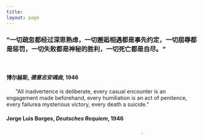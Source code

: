 ```yaml
---
title: 
layout: page
---
```





### ”一切疏忽都经过深思熟虑，一切邂逅相遇都是事先约定，一切屈辱都是惩罚，一切失败都是神秘的胜利，一切死亡都是自尽。“
&nbsp;
&nbsp;
&nbsp;
####                                                                          博尔赫斯, *德意志安魂曲*, 1946
&nbsp;
&nbsp;
&nbsp;
"All inadvertence is deliberate, every casual encounter is an engagement made beforehand, every humiliation is an act of penitence, every failurea mysterious victory, every death a suicide." 
&nbsp;
&nbsp;
&nbsp;
####                                                                          Jorge Luis Borges, *Deutsches Requiem*, 1946
&nbsp;
&nbsp;
&nbsp;
&nbsp;
&nbsp;
&nbsp;
&nbsp;
&nbsp;
&nbsp;
&nbsp;
&nbsp;
&nbsp;
&nbsp;
&nbsp;
&nbsp;
&nbsp;
&nbsp;
&nbsp;
&nbsp;
&nbsp;
&nbsp;
&nbsp;
&nbsp;
&nbsp;
&nbsp;
&nbsp;
&nbsp;
&nbsp;
&nbsp;
&nbsp;
&nbsp;
&nbsp;
&nbsp;
&nbsp;
&nbsp;
&nbsp;
&nbsp;
&nbsp;
&nbsp;
&nbsp;
&nbsp;
&nbsp;
&nbsp;
&nbsp;
&nbsp;
.

<script type="text/javascript" src="https://ajax.googleapis.com/ajax/libs/jquery/1.7.2/jquery.min.js"></script>
<script type="text/javascript" src="assets/javascript/jquery.backstretch.min.js"></script>
<script type="text/javascript" src="assets/javascript/application.js"></script>
